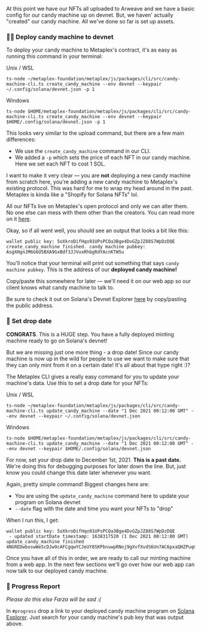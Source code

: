 At this point we have our NFTs all uploaded to Arweave and we have a basic config for our candy machine up on devnet. But, we haven' actually "created" our candy machine. All we've done so far is set up assets.

### 👩‍💻 **Deploy candy machine to devnet**

To deploy your candy machine to Metaplex's contract, it's as easy as running this command in your terminal:

Unix / WSL
```plaintext
ts-node ~/metaplex-foundation/metaplex/js/packages/cli/src/candy-machine-cli.ts create_candy_machine --env devnet --keypair ~/.config/solana/devnet.json -p 1
```
Windows
```plaintext
ts-node $HOME/metaplex-foundation/metaplex/js/packages/cli/src/candy-machine-cli.ts create_candy_machine --env devnet --keypair $HOME/.config/solana/devnet.json -p 1
```

This looks very similar to the upload command, but there are a few main differences:

- We use the `create_candy_machine` command in our CLI.
- We added a `-p` which sets the price of each NFT in our candy machine. Here we set each NFT to cost 1 SOL.

I want to make it very clear — you are **not** deploying a new candy machine from scratch here, you're adding a new candy machine to Metaplex's existing protocol. This was hard for me to wrap my head around in the past. Metaplex is kinda like a "Shopify for Solana NFTs" lol.

All our NFTs live on Metaplex's open protocol and only we can alter them. No one else can mess with them other than the creators. You can read more on it [here](https://docs.metaplex.com/architecture/deep_dive/token_vault).

Okay, so if all went well, you should see an output that looks a bit like this:

```plaintext
wallet public key: 5oXkroDifHqo91UPsPCQa3Bge4DvGZpJZ88S7WpDzDQE
create_candy_machine finished. candy machine pubkey: AsgXHgnJM6G6U5BXA9GxBdf3JJVuxRhbgRdYAcnKTW5u
```

You'll notice that your terminal will print out something that says `candy machine pubkey`. This is the address of our **deployed candy machine!**

Copy/paste this somewhere for later — we'll need it on our web app so our client knows what candy machine to talk to.

Be sure to check it out on Solana's Devnet Explorer [here](https://explorer.solana.com/?cluster=devnet) by copy/pasting the public address.

### 👀 **Set drop date**

**CONGRATS**. This is a HUGE step. You have a fully deployed minting machine ready to go on Solana's devnet!

But we are missing just one more thing - a drop date! Since our candy machine is now up in the wild for people to use we want to make sure that they can only mint from it on a certain date! It's all about that hype right :)?

The Metaplex CLI gives a really easy command for you to update your machine's data. Use this to set a drop date for your NFTs:

Unix / WSL
```plaintext
ts-node ~/metaplex-foundation/metaplex/js/packages/cli/src/candy-machine-cli.ts update_candy_machine --date "1 Dec 2021 00:12:00 GMT" --env devnet --keypair ~/.config/solana/devnet.json
```
Windows
```plaintext
ts-node $HOME/metaplex-foundation/metaplex/js/packages/cli/src/candy-machine-cli.ts update_candy_machine --date "1 Dec 2021 00:12:00 GMT" --env devnet --keypair $HOME/.config/solana/devnet.json
```

For now, set your drop date to December 1st, 2021. **This is a past date.** We're doing this for debugging purposes for later down the line. But, just know you could change this date later whenever you want. 

Again, pretty simple command! Biggest changes here are:

- You are using the `update_candy_machine` command here to update your program on Solana devnet
- `--date` flag with the date and time you want your NFTs to "drop"

When I run this, I get:

```plaintext
wallet public key: 5oXkroDifHqo91UPsPCQa3Bge4DvGZpJZ88S7WpDzDQE
 - updated startDate timestamp: 1638317520 (1 Dec 2021 00:12:00 GMT)
update_candy_machine finished 4NGREDwboswWeScDJw9cAFCgqwYCJeUY8SKPbnuwpRNoj9gXvfXvdS6Un7AC6pxaQHZPuqCL6NUK8QSgdkNNg4rt
```

Once you have all of this in order, we are ready to call our minting machine from a web app. In the next few sections we'll go over how our web app can now talk to our deployed candy machine.

### 🚨 Progress Report

*Please do this else Farza will be sad :(*

In `#progress` drop a link to your deployed candy machine program on [Solana Explorer](https://explorer.solana.com/?cluster=devnet). Just search for your candy machine's pub key that was output above.
